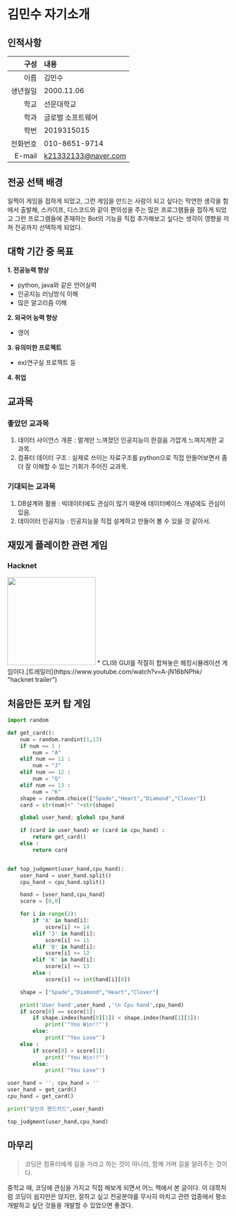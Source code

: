 # 김민수  자기소개

## 인적사항
| 구성 | 내용 |
|----:|:----|
| 이름 | 김민수 |
| 생년월일 | 2000.11.06 |
| 학교 | 선문대학교 |
| 학과 | 글로벌 소프트웨어 |
| 학번 | 2019315015 |
| 전화번호 | 010-8651-9714 |
| E-mail | k21332133@naver.com |

## 전공 선택 배경
일찍이 게임을 접하게 되었고, 그런 게임을 만드는 사람이 되고 싶다는 막연한 생각을 함에서 출발해, 스카이프, 디스코드와 같이 편의성을 주는 많은 프로그램들을 접하게 되었고 그런 프로그램들에 존재하는 Bot의 기능을 직접 추가해보고 싶다는 생각이 영향을 끼쳐 전공까지 선택하게 되었다.

## 대학 기간 중 목표
**1. 전공능력 향상**  
* python, java와 같은 언어실력  
* 인공지능 러닝방식 이해  
* 많은 알고리즘 이해  

**2. 외국어 능력 향상**  
* 영어  

**3. 유의미한 프로젝트**  
* ex)연구실 프로젝트 등

**4. 취업**  

## 교과목
### 좋았던 교과목
1. 데이터 사이언스 개론 : 멀게만 느껴졌던 인공지능이 한걸음 가깝게 느껴지게한 교과목.  
2. 컴퓨터 데이터 구조 : 실제로 쓰이는 자료구조를 python으로 직접 만들어보면서 좀 더 잘 이해할 수 있는 기회가 주어진 교과목.  

### 기대되는 교과목  
1. DB설계와 활용 : 빅데이터에도 관심이 많기 때문에 데이터베이스 개념에도 관심이 있음.
2. 데이이터 인공지능 : 인공지능을 직접 설계하고 만들어 볼 수 있을 것 같아서.  

## 재밌게 플레이한 관련 게임
### Hacknet

<img src = "https://encrypted-tbn0.gstatic.com/images?q=tbn%3AANd9GcSdvG4F1jIbI4TyACKDy48ndTPILE9u8XO3hQ&usqp=CAU" height="200">
* CLI와 GUI를 적절히 합쳐놓은 해킹시뮬레이션 게임이다.[트레일러](https://www.youtube.com/watch?v=A-jN16bNPhk/ "hacknet trailer")

## 처음만든 포커 탑 게임
```python
import random

def get_card():
    num = random.randint(1,13)
    if num == 1 :
        num = "A"
    elif num == 11 :
        num = "J"
    elif num == 12 :
        num = "Q"
    elif num == 13 :
        num = "K"
    shape = random.choice(["Spade","Heart","Diamond","Clover"])
    card = str(num)+" "+str(shape)

    global user_hand; global cpu_hand

    if (card in user_hand) or (card in cpu_hand) :
        return get_card()
    else :
        return card


def top_judgment(user_hand,cpu_hand):
    user_hand = user_hand.split()
    cpu_hand = cpu_hand.split()

    hand = [user_hand,cpu_hand]
    score = [0,0]

    for i in range(2):
        if 'A' in hand[i]:
            score[i] += 14
        elif 'J' in hand[i]:
            score[i] += 11
        elif 'Q' in hand[i]:
            score[i] += 12
        elif 'K' in hand[i]:
            score[i] += 13
        else :
            score[i] += int(hand[i][0])

    shape = ["Spade","Diamond","Heart","Clover"]

    print('User hand',user_hand ,'\n Cpu hand',cpu_hand)
    if score[0] == score[1]:
        if shape.index(hand[0][1]) < shape.index(hand[1][1]):
            print('"You Win!!"')
        else:
            print('"You Lose"')
    else :
        if score[0] > score[1]:
            print('"You Win!!"')
        else:
            print('"You Lose"')

user_hand = ''; cpu_hand = ''
user_hand = get_card()
cpu_hand = get_card()

print("당신의 핸드카드",user_hand)

top_judgment(user_hand,cpu_hand)
```
## 마무리
>코딩은 컴퓨터에게 길을 가라고 하는 것이 아니라, 함께 가며 길을 알려주는 것이다.  

중학교 때, 코딩에 관심을 가지고 직접 해보게 되면서 어느 책에서 본 글이다. 이 대목처럼 코딩이 쉽지만은 않지만, 잘하고 싶고 전공분야를 무사히 마치고 관련 업종에서 평소 개발하고 싶던 것들을 개발할 수 있었으면 좋겠다.
